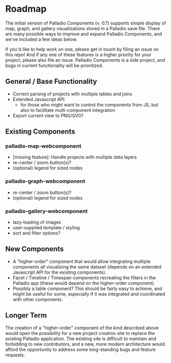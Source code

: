 # Roadmap

The initial version of Palladio Components (v. 0.?) supports simple display of map, graph, and gallery visualizations stored in a Palladio save file. There are many possible ways to improve and expand Palladio Components, and we've included a few ideas below.

If you'd like to help work on one, please get in touch by filing an issue on this repo! And if any one of these features is a higher priority for your project, please also file an issue. Palladio Components is a side project, and bugs in current functionality will be prioritized.

## General / Base Functionality

- Correct parsing of projects with multiple tables and joins
- Extended Javascript API
  - for those who might want to control the components from JS, but also to facilitate multi-component integration
- Export current view to PNG/SVG?

## Existing Components

### palladio-map-webcomponent

- [missing feature]: Handle projects with multiple data layers
- re-center / zoom button(s)?
- (optional) legend for sized nodes

### palladio-graph-webcomponent

- re-center / zoom button(s)?
- (optional) legend for sized nodes

### palladio-gallery-webcomponent

- lazy-loading of images
- user-supplied template / styling
- sort and filter options?

## New Components

- A "higher-order" component that would allow integrating multiple components all visualizing the same dataset (depends on an extended Javascript API for the existing components).
- Facet / Timeline / Timespan components recreating the filters in the Palladio app (these would depend on the higher-order component).
- Possibly a table component? This should be fairly easy to achieve, and might be useful for some, especially if it was integrated and coordinated with other components.

## Longer Term

The creation of a "higher-order" component of the kind described above would open the possibility for a new project creation site to replace the existing Palladio application. The existing site is difficult to maintain and forbidding to new contributors, and a new, more modern architecture would afford the opportunity to address some long-standing bugs and feature requests.
